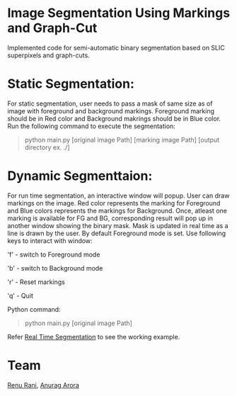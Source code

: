# Image Segmentation Using Markings and Graph-Cut

Implemented code for semi-automatic binary segmentation based on SLIC superpixels and graph-cuts. 

# Static Segmentation:

For static segmentation, user needs to pass a mask of same size as of image with foreground and background markings. Foreground marking should be in Red color and Background makrings should be in Blue color. Run the following command to execute the segmentation:

> python main.py [original image Path] [marking image Path] [output directory ex. ./]

# Dynamic Segmenttaion:

For run time segmentation, an interactive window will popup. User can draw markings on the image. Red color represents the marking for Foreground and Blue colors represents the markings for Background. Once, atleast one marking is available for FG and BG, corresponding result will pop up in another window showing the binary mask. Mask is updated in real time as a line is drawn by the user.
By default Foreground mode is set. Use following keys to interact with window:

'f' - switch to Foreground mode

'b' - switch to Background mode

'r' - Reset markings

'q' - Quit

Python command:

> python main.py [original image Path]

Refer [Real Time Segmentation](https://bitbucket.org/narniaspartan1/cvhw4/src/c1207f98b91241a87ba0e5f6c4c0a0bf17d21256/bonus.mov?at=master&fileviewer=file-view-default) to see the working example.

# Team
[Renu Rani](https://github.com/techiepanda), [Anurag Arora](https://github.com/geekyspartan)